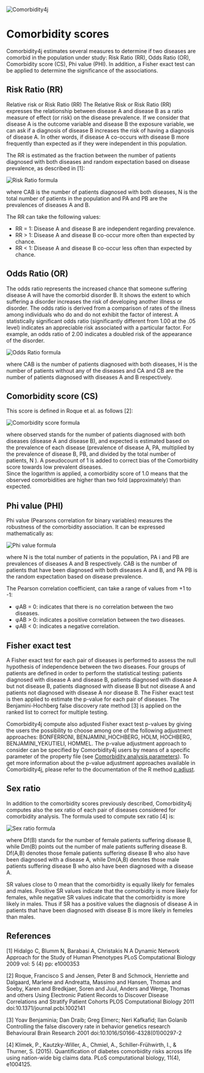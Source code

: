 ![Comorbidity4j](/img/logo.png)
<h1>Comorbidity scores</h1>
  
Comorbidity4j estimates several measures to determine if two diseases are comorbid in the population under study: Risk Ratio (RR), Odds Ratio (OR), Comorbidity score (CS), Phi value (PHI). In addition, a Fisher exact test can be applied to determine the significance of the associations.
  
  
## Risk Ratio (RR)  
  
Relative risk or Risk Ratio (RR) The Relative Risk or Risk Ratio (RR) expresses the relationship between disease A and disease B as a ratio measure of effect (or risk) on the disease prevalence. If we consider that disease A is the outcome variable and disease B the exposure variable, we can ask if a diagnosis of disease B increases the risk of having a diagnosis of disease A. In other words, if disease A co-occurs with disease B more frequently than expected as if they were independent in this population.  

The RR is estimated as the fraction between the number of patients diagnosed with both diseases and random expectation based on disease prevalence, as described in [1]:
  
![Risk Ratio formula](/img/rrFormula.png)
  
where CAB is the number of patients diagnosed with both diseases, N is the total number of patients in the population and PA and PB are the prevalences of diseases A and B.  

The RR can take the following values:  

* RR = 1: Disease A and disease B are independent regarding prevalence.  
* RR &gt; 1: Disease A and disease B co-occur more often than expected by chance.  
* RR &lt; 1: Disease A and disease B co-occur less often than expected by chance.  
  
  
## Odds Ratio (OR)  
  
The odds ratio represents the increased chance that someone suffering disease A will have the comorbid disorder B. It shows the extent to which suffering a disorder increases the risk of developing another illness or disorder. The odds ratio is derived from a comparison of rates of the illness among individuals who do and do not exhibit the factor of interest. A statistically significant odds ratio (significantly different from 1.00 at the .05 level) indicates an appreciable risk associated with a particular factor. For example, an odds ratio of 2.00 indicates a doubled risk of the appearance of the disorder.  
  
![Odds Ratio formula](/img/orFormula.png)
  
where CAB is the number of patients diagnosed with both diseases, H is the number of patients without any of the diseases and CA and CB are the number of patients diagnosed with diseases A and B respectively.  
  
  
## Comorbidity score (CS)  
  
This score is defined in Roque et al. as follows [2]:
  
![Comorbidity score formula](/img/csFormula.png)
  
where observed stands for the number of patients diagnosed with both diseases (disease A and disease B), and expected is estimated based on the prevalence of each disease (prevalence of disease A, PA, multiplied by the prevalence of disease B, PB, and divided by the total number of patients, N ). A pseudocount of 1 is added to correct bias of the Comorbidity score towards low prevalent diseases.  
Since the logarithm is applied, a comorbidity score of 1.0 means that the observed comorbidities are higher than two fold (approximately) than expected.
  
  
## Phi value (PHI)  
  
Phi value (Pearsons correlation for binary variables) measures the robustness of the comorbidity association. It can be expressed mathematically as:
  
![Phi value formula](/img/phiFormula.png)
  
where N is the total number of patients in the population, PA i and PB are prevalences of diseases A and B respectively. CAB is the number of patients that have been diagnosed with both diseases A and B, and PA PB is the random expectation based on disease prevalence.  

The Pearson correlation coefficient, can take a range of values from +1 to -1:  

* φAB = 0: indicates that there is no correlation between the two diseases.  
* φAB &gt; 0: indicates a positive correlation between the two diseases.  
* φAB &lt; 0: indicates a negative correlation.  
  
  
## Fisher exact test  
  
A Fisher exact test for each pair of diseases is performed to assess the null hypothesis of independence between the two diseases. Four groups of patients are defined in order to perform the statistical testing: patients diagnosed with disease A and disease B, patients diagnosed with disease A but not disease B, patients diagnosed with disease B but not disease A and patients not diagnosed with disease A nor disease B. The Fisher exact test is then applied to estimate the p-value for each pair of diseases. The Benjamini-Hochberg false discovery rate method [3] is applied on the ranked list to correct for multiple testing.  

Comorbidity4j compute also adjusted Fisher exact test p-values by giving the users the possibility to choose among one of the following adjustment approaches: BONFERRONI, BENJAMINI_HOCHBERG, HOLM, HOCHBERG, BENJAMINI_YEKUTIELI, HOMMEL. The p-value adjustment approach to consider can be specified by Comorbidity4j users by means of a specific parameter of the property file (see [Comorbidity analysis parameters](ComorbidityAnalysisParametersConfig.md)). To get more information about the p-value adjustment approaches available in Comorbidity4j, please refer to the documentation of the R method <a href="https://stat.ethz.ch/R-manual/R-devel/library/stats/html/p.adjust.html" target="_blank">p.adjust</a>.  
  
  
## Sex ratio  
  
In addition to the comorbidity scores previously described, Comorbidity4j computes also the sex ratio of each pair of diseases considered for comorbidity analysis. The formula used to compute sex ratio [4] is: 
  
![Sex ratio formula](/img/sexRatioFormula.png)
  
where Df(B) stands for the number of female patients suffering disease B, while Dm(B) points out the number of male patients suffering disease B. Df(A,B) denotes those female patients suffering disease B who also have been diagnosed with a disease A, while Dm(A,B) denotes those male patients suffering disease B who also have been diagnosed with a disease A.  

SR values close to 0 mean that the comorbidity is equally likely for females and males. Positive SR values indicate that the comorbidity is more likely for females, while negative SR values indicate that the comorbidity is more likely in males. Thus if SR has a positive values the diagnosis of disease A in patients that have been diagnosed with disease B is more likely in femeles than males.  
  
  
## References  
  
[1] Hidalgo C, Blumm N, Barabasi A, Christakis N A Dynamic Network Approach for the Study of Human Phenotypes PLoS Computational Biology 2009 vol: 5 (4) pp: e1000353  
  
[2] Roque, Francisco S and Jensen, Peter B and Schmock, Henriette and Dalgaard, Marlene and Andreatta, Massimo and Hansen, Thomas and Soeby, Karen and Bredkjaer, Soren and Juul,
Anders and Werge, Thomas and others Using Electronic Patient Records to Discover Disease Correlations and Stratify Patient Cohorts PLOS Computational Biology 2011 doi:10.1371/journal.pcbi.1002141  
  
[3] Yoav Benjaminia; Dan Draib; Greg Elmerc; Neri Kafkafid; Ilan Golanib Controlling the false discovery rate in behavior genetics research Behavioural Brain Research 2001 doi:10.1016/S0166-4328(01)00297-2  
  
[4] Klimek, P., Kautzky-Willer, A., Chmiel, A., Schiller-Frühwirth, I., & Thurner, S. (2015). Quantification of diabetes comorbidity risks across life using nation-wide big claims data. PLoS computational biology, 11(4), e1004125.  
  

  
  
